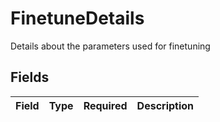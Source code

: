 # FinetuneDetails

Details about the parameters used for finetuning


## Fields

| Field       | Type        | Required    | Description |
| ----------- | ----------- | ----------- | ----------- |